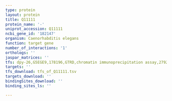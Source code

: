 ```yaml
---
type: protein
layout: protein
title: Q11111
protein_name: '-'
uniprot_accession: Q11111
ncbi_gene_id: '182147'
organism: Caenorhabditis elegans
function: target gene
number_of_interactions: '1'
orthologs: ''
jaspar_matrices: ''
tfs: dpy-26,G5EGE9,178196,GTRD,chromatin immunoprecipitation assay,27924024%5Buid%5D,No
targets: ''
tfs_download: tfs_of_Q11111.tsv
targets_download: ''
bindingSites_download: ''
binding_sites_ls: ''

---
```

